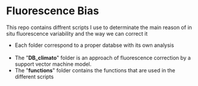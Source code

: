 # Fluorescence Bias
<head>
This repo contains diffrent scripts I use to determinate the main reason of in situ fluorescence variability and the way we can correct it </br> 
</head>
<ul type = "disc">
  <body>
<li>Each folder correspond to a proper databse with its own analysis</li>
</br>
  <li> The "<b>DB_climato</b>" folder is an approach of fluorescence correction by a support vector machine model.
<li>The "<b>functions</b>" folder contains the functions that are used in the different scripts</li>
</ul>
</body>
